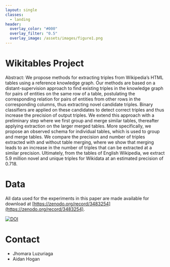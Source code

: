 ```yaml
---
layout: single
classes:
  - landing
header:
  overlay_color: "#000"
  overlay_filter: "0.5"
  overlay_image: /assets/images/figure1.png
---
```


# Wikitables Project

Abstract: We propose methods for extracting triples from Wikipedia’s HTML tables using a reference knowledge graph. Our methods
are based on a distant-supervision approach to find existing triples in the knowledge graph for pairs of entities on the same row of a
table, postulating the corresponding relation for pairs of entities from other rows in the corresponding columns, thus extracting novel
candidate triples. Binary classifiers are applied on these candidates to detect correct triples and thus increase the precision of output
triples. We extend this approach with a preliminary step where we first group and merge similar tables, thereafter applying extraction on
the larger merged tables. More specifically, we propose an observed schema for individual tables, which is used to group and merge
tables. We compare the precision and number of triples extracted with and without table merging, where we show that merging leads to
an increase in the number of triples that can be extracted at a similar precision. Ultimately, from the tables of English Wikipedia, we
extract 5.9 million novel and unique triples for Wikidata at an estimated precision of 0.718.

# Data

All data used for the experiments in this paper are made available for download at [https://zenodo.org/record/3483254](https://zenodo.org/record/3483254).

[![DOI](https://zenodo.org/badge/DOI/10.5281/zenodo.3483254.svg)](https://doi.org/10.5281/zenodo.3483254)

# Contact

- Jhomara Luzuriaga
- Aidan Hogan
